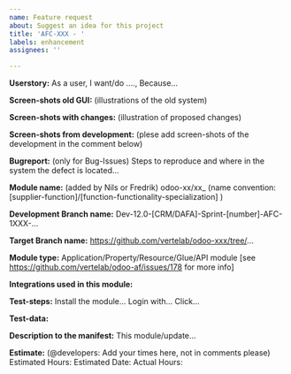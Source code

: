 ```yaml
---
name: Feature request
about: Suggest an idea for this project
title: 'AFC-XXX - '
labels: enhancement
assignees: ''

---
```


**Userstory:** 
As a user, I want/do ...., Because... 

**Screen-shots old GUI:** (illustrations of the old system)

**Screen-shots with changes:** (illustration of proposed changes)

**Screen-shots from development:** (plese add screen-shots of the development in the comment below)

**Bugreport:** (only for Bug-Issues)
Steps to reproduce and where in the system the defect is located...

**Module name:** (added by Nils or Fredrik)
odoo-xx/xx_ (name convention: [supplier-function]/[function-functionality-specialization] ) 

**Development Branch name:** 
Dev-12.0-[CRM/DAFA]-Sprint-[number]-AFC-1XXX-...

**Target Branch name:** 
https://github.com/vertelab/odoo-xxx/tree/...

**Module type:** 
Application/Property/Resource/Glue/API module [see https://github.com/vertelab/odoo-af/issues/178 for more info]

**Integrations used in this module:**

**Test-steps:**
Install the module...
Login with...
Click...

**Test-data:**

**Description to the manifest:** 
This module/update...

**Estimate:** (@developers: Add your times here, not in comments please)
Estimated Hours: 
Estimated Date: 
Actual Hours:
